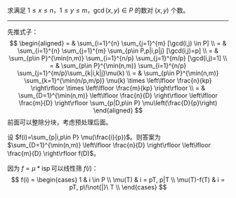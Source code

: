 求满足 $1\le x\le n$，$1\le y \le m$，$\gcd(x,y)\in P$ 的数对 $(x,y)$ 个数。

---

先推式子：
$$
\begin{aligned}
	= & \sum_{i=1}^{n} \sum_{j=1}^{m} [\gcd(i,j) \in P] \\
	= & \sum_{i=1}^{n} \sum_{j=1}^{m} \sum_{p\in P,p|i,p|j} [\gcd(i,j)=p] \\
	= & \sum_{p\in P}^{\min(n,m)} \sum_{i=1}^{n/p} \sum_{j=1}^{m/p} [\gcd(i,j)=1] \\
	= & \sum_{p\in P}^{\min(n,m)} \sum_{i=1}^{n/p} \sum_{j=1}^{m/p}\sum_{k|i,k|j}\mu(k) \\
	= & \sum_{p\in P}^{\min(n,m)} \sum_{k=1}^{\min(n/p,m/p)} \mu(k) \times \left\lfloor \frac{n}{kp} \right\rfloor \times \left\lfloor \frac{m}{kp} \right\rfloor \\
	= & \sum_{D=1}^{\min(n,m)} \left\lfloor \frac{n}{D} \right\rfloor \left\lfloor \frac{m}{D} \right\rfloor \sum_{p|D,p\in P} \mu\left(\frac{D}{p}\right)
\end{aligned}
$$
前面可以整除分块，考虑预处理后面。

设 $f(i)=\sum_{p|i,p\in P} \mu(\frac{i}{p})$​。则答案为 $\sum_{D=1}^{\min(n,m)} \left\lfloor \frac{n}{D} \right\rfloor \left\lfloor \frac{m}{D} \right\rfloor f(D)$​。

因为 $f = \mu * \operatorname{isp}$​ 可以线性筛 $f(i)$​​​：
$$
f(i) = \begin{cases}
	1 & i \in P \\
	\mu(T) & i = pT, p|T \\
	\mu(T)-f(T) & i = pT, p\!\not{|}\ T \\
\end{cases}
$$
